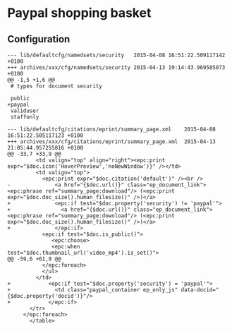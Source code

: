 # Paypal shopping basket

## Configuration


	--- lib/defaultcfg/namedsets/security	2015-04-08 16:51:22.509117142 +0100
	+++ archives/xxx/cfg/namedsets/security	2015-04-13 19:14:43.969585073 +0100
	@@ -1,5 +1,6 @@
	 # types for document security 
	 
	 public
	+paypal
	 validuser
	 staffonly

	--- lib/defaultcfg/citations/eprint/summary_page.xml	2015-04-08 16:51:22.505117123 +0100
	+++ archives/xxx/cfg/citations/eprint/summary_page.xml	2015-04-13 21:05:44.957255816 +0100
	@@ -33,7 +33,9 @@
		     <td valign="top" align="right"><epc:print expr="$doc.icon('HoverPreview','noNewWindow')}" /></td>
		     <td valign="top">
		       <epc:print expr="$doc.citation('default')" /><br />
	-              <a href="{$doc.url()}" class="ep_document_link"><epc:phrase ref="summary_page:download"/> (<epc:print expr="$doc.doc_size().human_filesize()" />)</a>
	+              <epc:if test="$doc.property('security') != 'paypal'">
	+                <a href="{$doc.url()}" class="ep_document_link"><epc:phrase ref="summary_page:download"/> (<epc:print expr="$doc.doc_size().human_filesize()" />)</a>
	+              </epc:if>
		       <epc:if test="$doc.is_public()">
				  <epc:choose>
				  <epc:when test="$doc.thumbnail_url('video_mp4').is_set()">
	@@ -59,6 +61,9 @@
		       </epc:foreach>
		       </ul>
		     </td>
	+            <epc:if test="$doc.property('security') = 'paypal'">
	+              <td class="paypal_container ep_only_js" data-docid="{$doc.property('docid')}"/>
	+            </epc:if>
		   </tr>
		 </epc:foreach>
	       </table>

